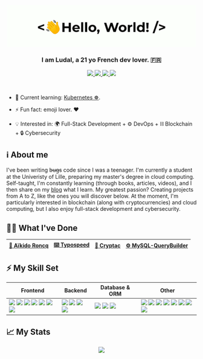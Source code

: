 <div align="center">
    <img src="assets/greetings.gif" align="center" height="" width="500" />
</div>
  

### <div align="center" width="200">I am Ludal, a 21 yo French dev lover. 🇫🇷</div>

<p align="center">
    <a href="mailto:contact@iamludal.fr">
        <img src="https://img.shields.io/badge/gmail-%23ff4343.svg?&style=for-the-badge&logo=gmail&logoColor=white" />
    </a>
    <a href="https://twitter.com/iamludal">
        <img src="https://img.shields.io/badge/-Twitter-1ca0f1?style=for-the-badge&labelColor=1ca0f1&logo=twitter&logoColor=white" />
    </a>
    <a href="https://discordapp.com/users/256769299954401280">
        <img src="https://img.shields.io/badge/Discord-7289DA?style=for-the-badge&logo=discord&logoColor=white" />
    </a>
    <a href="https://dev.to/iamludal">
        <img src="https://img.shields.io/badge/dev.to-0A0A0A?style=for-the-badge&logo=dev.to&logoColor=white" />
    </a>
</p>
  
<br>

- 🧐 Current learning: [Kubernetes ☸](https://kubernetes.io/).

- ⚡ Fun fact: emoji lover. ❤️  

- 💡 Interested in: 🌍 Full-Stack Development + ⚙ DevOps + ⛓ Blockchain + 🔒 Cybersecurity
 

## ℹ About me

I've been writing b̶u̶g̶s code since I was a teenager. I'm currently a student at the Univeristy of Lille, preparing my master's degree in cloud computing. Self-taught, I'm constantly learning (through books, articles, videos), and I then share on my [blog](https://dev.to/iamludal) what I learn. My greatest passion? Creating projects from A to Z, like the ones you will discover below. At the moment, I'm particularly interested in blockchain (along with cryptocurrencies) and cloud computing, but I also enjoy full-stack development and cybersecurity.

## 👨‍💻 What I've Done

<div align="center">
    
[🥋 Aïkido Roncq](https://www.aikido-roncq.fr) | [⌨️ Typospeed](http://typospeed.iamludal.fr) | [🚀 Cryptac](https://play.google.com/store/apps/details?id=fr.iamludal.cryptac) | [⚙️ MySQL-QueryBuilder](https://github.com/iamludal/MySQL-Querybuilder)  
--- | --- | --- | ---

</div>

## ⚡ My Skill Set

<table>
    <thead>
        <tr>
            <th>Frontend</th>
            <th>Backend</th>
            <th>Database & ORM</th>
            <th>Other</th>
        </tr>
    </thead>
    <tbody>
        <tr>
            <td>
               <img src="https://img.shields.io/badge/HTML-F4470B?style=for-the-badge&logo=html5&logoColor=white" />
               <img src="https://img.shields.io/badge/Sass-CC6699?style=for-the-badge&logo=sass&logoColor=white" />
               <img src="https://img.shields.io/badge/TypeScript-007ACC?style=for-the-badge&logo=typescript&logoColor=white" />
                <img src="https://img.shields.io/badge/Svelte-F73C00?style=for-the-badge&logo=svelte&logoColor=white" />
               <img src="https://img.shields.io/badge/React-20232A?style=for-the-badge&logo=react&logoColor=61DAFB" />
               <img src="https://img.shields.io/badge/Next.js-000?style=for-the-badge&logo=next.js&logoColor=white" />
               <img src="https://img.shields.io/badge/Chakra%20UI-63C9CB?style=for-the-badge&logo=chakraui&logoColor=white" />
            </td>
            <td>
                <img src="https://img.shields.io/badge/Node.js-43853D?style=for-the-badge&logo=node.js&logoColor=white" />
                <img src="https://img.shields.io/badge/NestJS-000?style=for-the-badge&logo=nestjs&logoColor=F00" />
                <img src="https://img.shields.io/badge/Express.js-404D59?style=for-the-badge&logo=express" />
                <img src="https://img.shields.io/badge/Spring%20Boot-67AA3C?style=for-the-badge&logo=springboot&logoColor=white" />
            </td>
            <td>
                <img src="https://img.shields.io/badge/MySQL-42759C?style=for-the-badge&logo=mysql&logoColor=white" />
                <img src="https://img.shields.io/badge/PostgreSQL-316192?style=for-the-badge&logo=postgresql&logoColor=white" />
                <img src="https://img.shields.io/badge/Prisma-273141?style=for-the-badge&logo=prisma&logoColor=FFF" />
            </td>
            <td>
                <img src="https://img.shields.io/badge/Python-F7F7F7?style=for-the-badge&logo=python&logoColor=3776AB" /> 
                <img src="https://img.shields.io/badge/Kotlin-F7F7F7?style=for-the-badge&logo=kotlin&logoColor=6b0cd7" />
                <img src="https://img.shields.io/badge/ReactiveX-F7F7F7?style=for-the-badge&logo=reactivex&logoColor=e31589" />
                <img src="https://img.shields.io/badge/Docker-F7F7F7?style=for-the-badge&logo=docker&logoColor=61DAFB" />
                <img src="https://img.shields.io/badge/Ansible-F7F7F7?style=for-the-badge&logo=ansible&logoColor=black" />
                <img src="https://img.shields.io/badge/Linux-F7F7F7?style=for-the-badge&logo=linux&logoColor=black" />
                <img src="https://img.shields.io/badge/Figma-F7F7F7?style=for-the-badge&logo=figma&logoColor=a259ff" />
                <img src="https://img.shields.io/badge/Notion-white?style=for-the-badge&logo=notion&logoColor=black" />
            </td>
        </tr>
    </tbody>
</table>


## 📈 My Stats

<div align="center">   
    <img src="https://github-readme-stats.vercel.app/api?username=iamludal&show_icons=true&count_private=true&hide_border=true" align="center" />
</div>
